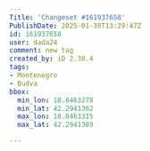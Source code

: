 ```yaml
---
Title: 'Changeset #161937658'
PublishDate: 2025-01-30T13:29:47Z
id: 161937658
user: dada24
comment: new tag
created_by: iD 2.30.4
tags:
- Montenegro
- Budva
bbox:
  min_lon: 18.8463278
  min_lat: 42.2941362
  max_lon: 18.8463315
  max_lat: 42.2941389

---
```

